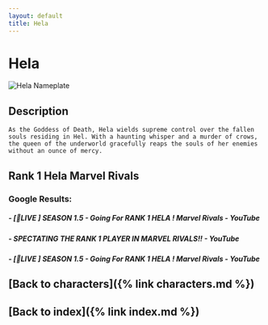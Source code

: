```yaml
---
layout: default
title: Hela
---
```


# Hela

![Hela Nameplate](../images/Hela.png)

## Description

    As the Goddess of Death, Hela wields supreme control over the fallen souls residing in Hel. With a haunting whisper and a murder of crows, the queen of the underworld gracefully reaps the souls of her enemies without an ounce of mercy.

## Rank 1 Hela Marvel Rivals

### Google Results:

##### - [🔴LIVE ] SEASON 1.5 - Going For RANK 1 HELA ! Marvel Rivals - YouTube
##### - SPECTATING THE RANK 1 PLAYER IN MARVEL RIVALS!! - YouTube
##### - [🔴LIVE ] SEASON 1.5 - Going For RANK 1 HELA ! Marvel Rivals - YouTube

## [Back to characters]({% link characters.md %})

## [Back to index]({% link index.md %})

